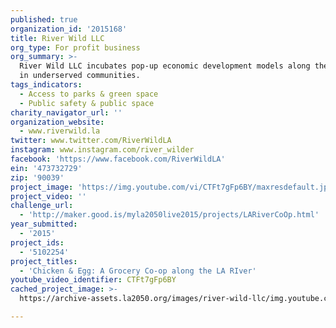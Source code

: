 ```yaml
---
published: true
organization_id: '2015168'
title: River Wild LLC
org_type: For profit business
org_summary: >-
  River Wild LLC incubates pop-up economic development models along the LA River
  in underserved communities.
tags_indicators:
  - Access to parks & green space
  - Public safety & public space
charity_navigator_url: ''
organization_website:
  - www.riverwild.la
twitter: www.twitter.com/RiverWildLA
instagram: www.instagram.com/river_wilder
facebook: 'https://www.facebook.com/RiverWildLA'
ein: '473732729'
zip: '90039'
project_image: 'https://img.youtube.com/vi/CTFt7gFp6BY/maxresdefault.jpg'
project_video: ''
challenge_url:
  - 'http://maker.good.is/myla2050live2015/projects/LARiverCoOp.html'
year_submitted:
  - '2015'
project_ids:
  - '5102254'
project_titles:
  - 'Chicken & Egg: A Grocery Co-op along the LA RIver'
youtube_video_identifier: CTFt7gFp6BY
cached_project_image: >-
  https://archive-assets.la2050.org/images/river-wild-llc/img.youtube.com/vi/CTFt7gFp6BY/maxresdefault.jpg

---
```

